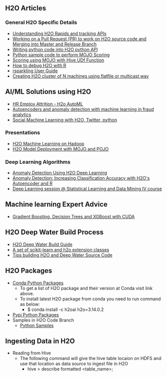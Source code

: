 ## H2O Articles ## 
 
 ### General H2O Specific Details ###
 - [Understanding H2O Rapids and tracking APIs](https://github.com/Avkash/mldl/blob/master/orgs/h2o/rapids_api.md)
 - [Working on a Pull Request (PR) to work on H2O source code and Merging into Master and Release Branch](https://github.com/Avkash/mldl/blob/master/orgs/h2o/pre_dev.md)
 - [Writing python code into H2O python API](https://github.com/Avkash/mldl/blob/master/orgs/h2o/python_dev.md)
 - [Python sample code to perform MOJO Scoring](https://github.com/Avkash/mldl/blob/master/code/python/python_mojo_score.md)
 - [Scoring using MOJO with Hive UDf Function](https://github.com/Avkash/mldl/blob/master/orgs/h2o/hive_udf_prostate.md)
 - [How to debug H2O with R]()
 - [rsparkling User Guide](https://github.com/Avkash/mldl/blob/master/code/R/rsparkling_guide.md)
 - [Creating H2O cluster of N machines using flatfile or multicast way](https://github.com/Avkash/mldl/blob/master/orgs/h2o/h2o_installation.md)

## AI/ML Solutions using H2O ##
 - [HR Employ Attrition - H2o AutoML](http://www.business-science.io/business/2017/09/18/hr_employee_attrition.html)
  - [Autoencoders and anomaly detection with machine learning in fraud analytics](https://shiring.github.io/machine_learning/2017/05/01/fraud)
  - [Social Machine Learning with H2O, Twitter, python](https://www.linkedin.com/pulse/social-machine-learning-h2o-twitter-python-marios-michailidis)
 
### Presentations ###
 - [H2O Machine Learning on Hadoop ](https://github.com/Avkash/mldl/blob/master/pages/docs/slidedecks/H2O-Hadoop-Full-Demo.pdf)
 - [H2O Model Deployment with MOJO and POJO](https://github.com/Avkash/mldl/blob/master/pages/docs/slidedecks/Model-deployment-Final.pdf)
 
### Deep Learning Algorithms ###
  - [Anomaly Detection Using H2O Deep Learning](https://dzone.com/articles/dive-deep-into-deep-learning-using-h2o-1)
  - [Anomaly Detection: Increasing Classification Accuracy with H2O's Autoencoder and R](http://amunategui.github.io/anomaly-detection-h2o/)
  - [Deep Learning session @ Statistical Learning and Data Mining IV course](https://github.com/ledell/sldm4-h2o/blob/master/sldm4-deeplearning-h2o.Rmd)

## Machine learning Expert Advice ## 
  - [Gradient Boosting, Decision Trees and XGBoost with CUDA](https://devblogs.nvidia.com/parallelforall/gradient-boosting-decision-trees-xgboost-cuda/)

## H2O Deep Water Build Process ##
 - [H2O Deep Water Build Guide](https://github.com/Avkash/mldl/blob/master/h2o_deepwater_build.md)
 - [A set of scikit-learn and h2o extension classes](https://github.com/tgsmith61591/skutil)
 - [Tips building H2O and Deep Water Source Code](https://aichamp.wordpress.com/2017/04/21/tips-building-h2o-and-deep-water-source-code/)

## H2O Packages ##
 - [Conda Python Packages](https://anaconda.org/h2oai/h2o/files)
   - To get a list of H2O package and their version at Conda visit link above.   
   - To install latest H2O package from conda you need to run command as below:
     - $ conda install -c h2oai h2o=3.14.0.2
 - [Pypi Python Packages](https://pypi.python.org/pypi/h2o)
 - Samples in H2O Code Branch
   - [Python Samples](https://github.com/h2oai/h2o-3/tree/c9e576170fb2d21fa928f39406593d0de9db072c/h2o-py/demos)
 
 
 ## Ingesting Data in H2O ##
  - Reading from Hive
    - The following command will give the hive table locaion on HDFS and use that location as data source to ingest file in H2O
       - hive > describe formatted <table_name>;
  
